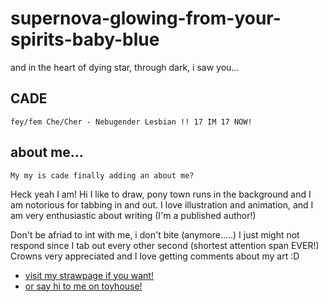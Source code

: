 # supernova-glowing-from-your-spirits-baby-blue
and in the heart of dying star, through dark, i saw you...

## CADE
```
fey/fem Che/Cher - Nebugender Lesbian !! 17 IM 17 NOW!
```

## about me...
```
My my is cade finally adding an about me?
```
Heck yeah I am! Hi I like to draw, pony town runs in the background and I am notorious for tabbing in and out. I love illustration and animation, and I am very enthusiastic about writing (I'm a published author!)

Don't be afriad to int with me, i don't bite (anymore.....) I just might not respond since I tab out every other second (shortest attention span EVER!) Crowns very appreciated and I love getting comments about my art :D

* [visit my strawpage if you want!]([https://and-im-still-july.straw.page/])
* [or say hi to me on toyhouse!]([https://toyhou.se/nudemice])
